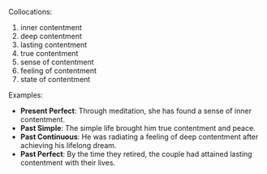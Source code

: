 Collocations:
1. inner contentment
2. deep contentment
3. lasting contentment
4. true contentment
5. sense of contentment
6. feeling of contentment
7. state of contentment

Examples:
- **Present Perfect**: Through meditation, she has found a sense of inner contentment.
- **Past Simple**: The simple life brought him true contentment and peace.
- **Past Continuous**: He was radiating a feeling of deep contentment after achieving his lifelong dream.
- **Past Perfect**: By the time they retired, the couple had attained lasting contentment with their lives.